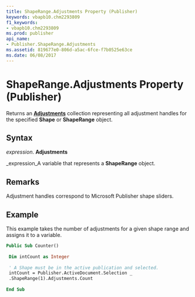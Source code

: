```yaml
---
title: ShapeRange.Adjustments Property (Publisher)
keywords: vbapb10.chm2293809
f1_keywords:
- vbapb10.chm2293809
ms.prod: publisher
api_name:
- Publisher.ShapeRange.Adjustments
ms.assetid: 819677e0-806d-a5ac-6fce-f7b0525e63ce
ms.date: 06/08/2017
---
```



# ShapeRange.Adjustments Property (Publisher)

Returns an  **[Adjustments](adjustments-object-publisher.md)** collection representing all adjustment handles for the specified **Shape** or **ShapeRange** object.


## Syntax

 _expression_. **Adjustments**

 _expression_A variable that represents a  **ShapeRange** object.


## Remarks

Adjustment handles correspond to Microsoft Publisher shape sliders.


## Example

This example takes the number of adjustments for a given shape range and assigns it to a variable.


```vb
Public Sub Counter() 
 
 Dim intCount as Integer 
 
 ' A Shape must be in the active publication and selected. 
 intCount = Publisher.ActiveDocument.Selection _ 
 .ShapeRange(1).Adjustments.Count 
 
End Sub
```


